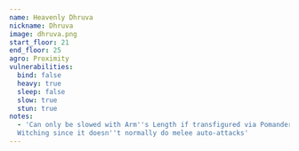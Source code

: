 ```yaml
---
name: Heavenly Dhruva
nickname: Dhruva
image: dhruva.png
start_floor: 21
end_floor: 25
agro: Proximity
vulnerabilities:
  bind: false
  heavy: true
  sleep: false
  slow: true
  stun: true
notes:
  - 'Can only be slowed with Arm''s Length if transfigured via Pomander of
  Witching since it doesn''t normally do melee auto-attacks'
---
```


